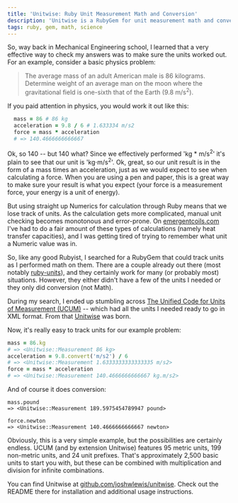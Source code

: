 ```yaml
---
title: 'Unitwise: Ruby Unit Measurement Math and Conversion'
description: 'Unitwise is a RubyGem for unit measurement math and conversion, based on The Unified Code for Units of Measure.'
tags: ruby, gem, math, science
---
```


So, way back in Mechanical Engineering school, I learned that a very effective way to check my answers was to make sure the units worked out. For an example, consider a basic physics problem:

> The average mass of an adult American male is 86 kilograms. Determine weight of an average man on the moon where the gravitational field is one-sixth that of the Earth (9.8 m/s<sup>2</sup>).

If you paid attention in physics, you would work it out like this:

```ruby
  mass = 86 # 86 kg
  acceleration = 9.8 / 6 # 1.633334 m/s2
  force = mass * acceleration 
  # => 140.4666666666667
```

Ok, so 140 -- but 140 what? Since we effectively performed 'kg * m/s<sup>2</sup>' it's plain to see that our unit is 'kg&sdot;m/s<sup>2</sup>'. Ok, great, so our unit result is in the form of a mass times an acceleration, just as we would expect to see when calculating a force. When you are using a pen and paper, this is a great way to make sure your result is what you expect (your force is a measurement force, your energy is a unit of energy).

But using straight up Numerics for calculation through Ruby means that we lose track of units. As the calculation gets more complicated, manual unit checking becomes monotonous and error-prone. On [emergentcoils.com](https://www.emergentcoils.com/) I've had to do a fair amount of these types of calculations (namely heat transfer capacities), and I was getting tired of trying to remember what unit a Numeric value was in.

So, like any good Rubyist, I searched for a RubyGem that could track units as I performed math on them. There are a couple already out there (most notably [ruby-units](https://github.com/olbrich/ruby-units)), and they certainly work for many (or probably most) situations. However, they either didn't have a few of the units I needed or they only did conversion (not Math). 

During my search, I ended up stumbling across [The Unified Code for Units of Measurement (UCUM)](http://www.unitsofmeasure.org/) -- which had all the units I needed ready to go in XML format. From that [Unitwise](https://github.com/joshwlewis/unitwise) was born.

Now, it's really easy to track units for our example problem:

```ruby
mass = 86.kg
# => <Unitwise::Measurement 86 kg>
acceleration = 9.8.convert('m/s2') / 6
# => <Unitwise::Measurement 1.6333333333333335 m/s2>
force = mass * acceleration
# => <Unitwise::Measurement 140.4666666666667 kg.m/s2>
```

And of course it does conversion:

```
mass.pound
=> <Unitwise::Measurement 189.5975454789947 pound>

force.newton
=> <Unitwise::Measurement 140.4666666666667 newton>
```

Obviously, this is a very simple example, but the possibilities are certainly endless. UCUM (and by extension Unitwise) features 95 metric units, 199 non-metric units, and 24 unit prefixes. That's approximately 2,500 basic units to start you with, but these can be combined with multiplication and division for infinite combinations.

You can find Unitwise at [github.com/joshwlewis/unitwise](https://github.com/joshwlewis/unitwise). Check out the README there for installation and additional usage instructions.
